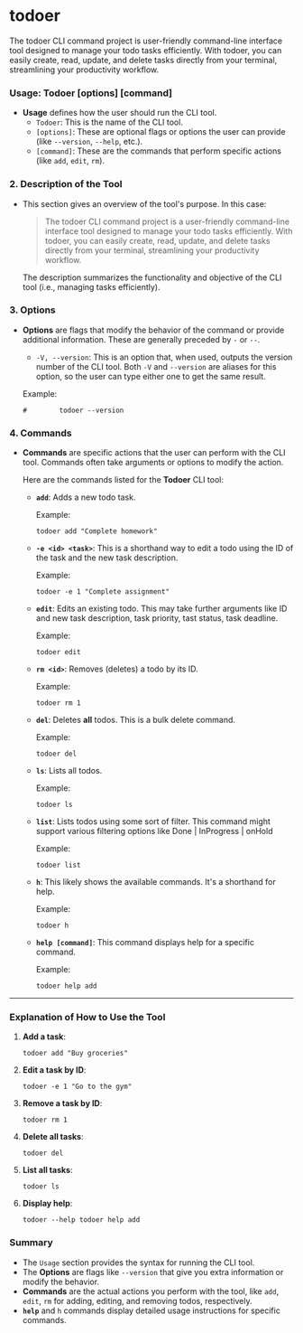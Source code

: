# todoer
The todoer CLI command project is user-friendly command-line interface tool designed to manage your todo tasks efficiently. With todoer, you can easily create, read, update, and delete tasks directly from your terminal, streamlining your productivity workflow.

### **Usage: Todoer [options] [command]**

-   **Usage** defines how the user should run the CLI tool.
    -   `Todoer`: This is the name of the CLI tool.
    -   `[options]`: These are optional flags or options the user can provide (like `--version`, `--help`, etc.).
    -   `[command]`: These are the commands that perform specific actions (like `add`, `edit`, `rm`).

### 2\. **Description of the Tool**

-   This section gives an overview of the tool's purpose. In this case:

    > The todoer CLI command project is a user-friendly command-line interface tool designed to manage your todo tasks efficiently. With todoer, you can easily create, read, update, and delete tasks directly from your terminal, streamlining your productivity workflow.

    The description summarizes the functionality and objective of the CLI tool (i.e., managing tasks efficiently).

### 3\. **Options**

-   **Options** are flags that modify the behavior of the command or provide additional information. These are generally preceded by `-` or `--`.

    -   `-V, --version`: This is an option that, when used, outputs the version number of the CLI tool. Both `-V` and `--version` are aliases for this option, so the user can type either one to get the same result.

    Example:

    `#        todoer --version`

### 4\. **Commands**

-   **Commands** are specific actions that the user can perform with the CLI tool. Commands often take arguments or options to modify the action.

    Here are the commands listed for the **Todoer** CLI tool:

    -   **`add`**: Adds a new todo task.

        Example:

        `todoer add "Complete homework"`

    -   **`-e <id> <task>`**: This is a shorthand way to edit a todo using the ID of the task and the new task description.

        Example:

        `todoer -e 1 "Complete assignment"`

    -   **`edit`**: Edits an existing todo. This may take further arguments like ID and new task description, task priority, tast status, task deadline.

        Example:

        `todoer edit`

    -   **`rm <id>`**: Removes (deletes) a todo by its ID.

        Example:

        `todoer rm 1`

    -   **`del`**: Deletes **all** todos. This is a bulk delete command.

        Example:

        `todoer del`

    -   **`ls`**: Lists all todos.

        Example:

        `todoer ls`

    -   **`list`**: Lists todos using some sort of filter. This command might support various filtering options like Done | InProgress | onHold 

        Example:

        `todoer list`

    -   **`h`**: This likely shows the available commands. It's a shorthand for help.

        Example:

        `todoer h`

    -   **`help [command]`**: This command displays help for a specific command.

        Example:

        `todoer help add`

* * * * *

### Explanation of How to Use the Tool

1.  **Add a task**:

    `todoer add "Buy groceries"`

2.  **Edit a task by ID**:

    `todoer -e 1 "Go to the gym"`

3.  **Remove a task by ID**:

    `todoer rm 1`

4.  **Delete all tasks**:

    `todoer del`

5.  **List all tasks**:

    `todoer ls`

6.  **Display help**:

    `todoer --help
    todoer help add`

### Summary

-   The `Usage` section provides the syntax for running the CLI tool.
-   The **Options** are flags like `--version` that give you extra information or modify the behavior.
-   **Commands** are the actual actions you perform with the tool, like `add`, `edit`, `rm` for adding, editing, and removing todos, respectively.
-   **`help`** and `h` commands display detailed usage instructions for specific commands.
